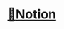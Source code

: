 

# [:rocket:Notion](https://chocolate-hexagon-741.notion.site/Youtube-05871fdb1334441c85d51e67c181f1a3)
